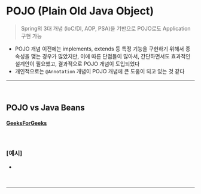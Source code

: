 # POJO (Plain Old Java Object)
> Spring의 3대 개념 (IoC/DI, AOP, PSA)을 기반으로 POJO로도 Application 구현 가능
* POJO 개념 이전에는 implements, extends 등 특정 기능을 구현하기 위해서 종속성을 맺는 경우가 많았지만, 이에 따른 단점들이 많아서, 간단하면서도 효과적인 설계안이 필요했고, 결과적으로 POJO 개념이 도입되었다
* 개인적으로는 `@Annotation` 개념이 POJO 개념에 큰 도움이 되고 있는 것 같다

<hr>
<br>

## POJO vs Java Beans
#### [GeeksForGeeks](https://www.geeksforgeeks.org/pojo-vs-java-beans/)
#### 

<br>

### [예시]
* 

<br>
<hr>
<br>
